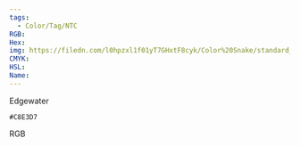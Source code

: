 ```yaml
---
tags:
  - Color/Tag/NTC
RGB:
Hex:
img: https://filedn.com/l0hpzxl1f01yT7GHxtF8cyk/Color%20Snake/standard_csv_to_svg//C8E3D7.svg
CMYK:
HSL:
Name:
---
```

Edgewater
```palette
#C8E3D7
```
RGB
